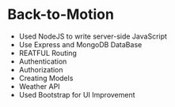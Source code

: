 # Back-to-Motion

<ul>
        <li> Used NodeJS to write server-side JavaScript</li>
        <li> Use Express and MongoDB DataBase</li>
        <li> REATFUL Routing</li>
        <li> Authentication</li>
        <li> Authorization</li>
        <li> Creating Models</li>
        <li> Weather API</li>
        <li> Used Bootstrap for UI Improvement</li>
</ul>
